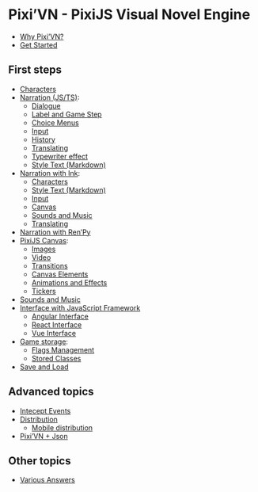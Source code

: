 # Pixi’VN - PixiJS Visual Novel Engine

* [Why Pixi’VN?](why)
* [Get Started](getting-started)

## First steps

* [Characters](character)
* [Narration (JS/TS)](narration):
  * [Dialogue](dialogue)
  * [Label and Game Step](labels)
  * [Choice Menus](choices)
  * [Input](input)
  * [History](history)
  * [Translating](translate)
  * [Typewriter effect](typewriter)
  * [Style Text (Markdown)](markdown)
* [Narration with Ink](ink):
  * [Characters](ink-character)
  * [Style Text (Markdown)](ink-markdown)
  * [Input](ink-input)
  * [Canvas](ink-canvas)
  * [Sounds and Music](ink-sound)
  * [Translating](ink-translate)
* [Narration with Ren’Py](renpy)
* [PixiJS Canvas](canvas):
  * [Images](images)
  * [Video](videos)
  * [Transitions](transition)
  * [Canvas Elements](/start/canvas-elements)
  * [Animations and Effects](animations-effects)
  * [Tickers](tickers)
* [Sounds and Music](sound)
* [Interface with JavaScript Framework](interface)
  * [Angular Interface](interface-angular)
  * [React Interface](interface-react)
  * [Vue Interface](interface-vue)
* [Game storage](storage):
  * [Flags Management](flags)
  * [Stored Classes](stored-classes)
* [Save and Load](save)

## Advanced topics

* [Intecept Events](intercept-events)
* [Distribution](distribution)
  * [Mobile distribution](distribution-mobile)
* [Pixi’VN + Json](pixi-vn-json)

## Other topics

* [Various Answers](various-answers)
